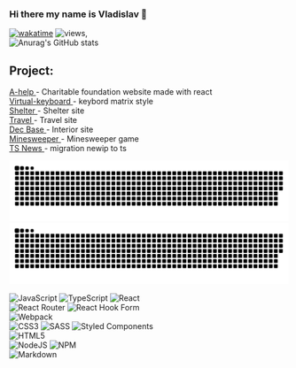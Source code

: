### Hi there my name is Vladislav 👋
[![wakatime](https://wakatime.com/badge/user/accfd149-c9b0-45f1-8a87-d113aa1ee12a.svg)](https://wakatime.com/@accfd149-c9b0-45f1-8a87-d113aa1ee12a)
![views](https://komarev.com/ghpvc/?username=wellder00&label=profile+views&color=green),<br>
![Anurag's GitHub stats](https://github-readme-stats.vercel.app/api?username=wellder00&show_icons=true&theme=synthwave)



## Project:
<a href="https://a-help-fond.netlify.app/#donate" target="_blanc">
    A-help
</a> - Charitable foundation website made with react<br>

<a href="https://wellder00.github.io/virtual-keyboard/" target="_blanc">
    Virtual-keyboard
</a> - keybord matrix style<br>

<a href="https://rolling-scopes-school.github.io/wellder00-JSFE2023Q1/shelter/" target="_blanc">
   Shelter
</a> - Shelter site<br>

<a href="https://rad-gaufre-99ee8f.netlify.app/" target="_blanc">
   Travel
</a> - Travel site<br>

<a href="https://dec-base.netlify.app/" target="_blanc">
   Dec Base
</a> - Interior site<br>

<a href="https://rolling-scopes-school.github.io/wellder00-JSFE2023Q1/minesweeper/" target="_blanc">
   Minesweeper
</a> - Minesweeper game<br>

<a href="https://rolling-scopes-school.github.io/wellder00-JSFE2023Q1/migration-ts/" target="_blanc">
   TS News
</a> - migration newip to ts<br>

![github contribution grid snake animation](https://github.com/LilithPrimary/LilithPrimary/blob/output/github-contribution-grid-snake-dark.svg#gh-dark-mode-only)![github contribution grid snake animation](https://github.com/LilithPrimary/LilithPrimary/blob/output/github-contribution-grid-snake.svg#gh-light-mode-only)


![JavaScript](https://img.shields.io/badge/javascript-%23323330.svg?style=for-the-badge&logo=javascript&logoColor=%23F7DF1E)
![TypeScript](https://img.shields.io/badge/typescript-%23007ACC.svg?style=for-the-badge&logo=typescript&logoColor=white)
![React](https://img.shields.io/badge/react-%2320232a.svg?style=for-the-badge&logo=react&logoColor=%2361DAFB)  
![React Router](https://img.shields.io/badge/React_Router-CA4245?style=for-the-badge&logo=react-router&logoColor=white)
![React Hook Form](https://img.shields.io/badge/React%20Hook%20Form-%23EC5990.svg?style=for-the-badge&logo=reacthookform&logoColor=white)  
![Webpack](https://img.shields.io/badge/webpack-%238DD6F9.svg?style=for-the-badge&logo=webpack&logoColor=black)  
![CSS3](https://img.shields.io/badge/css3-%231572B6.svg?style=for-the-badge&logo=css3&logoColor=white)
![SASS](https://img.shields.io/badge/SASS-hotpink.svg?style=for-the-badge&logo=SASS&logoColor=white)
![Styled Components](https://img.shields.io/badge/styled--components-DB7093?style=for-the-badge&logo=styled-components&logoColor=white)  
![HTML5](https://img.shields.io/badge/html5-%23E34F26.svg?style=for-the-badge&logo=html5&logoColor=white)  
![NodeJS](https://img.shields.io/badge/node.js-6DA55F?style=for-the-badge&logo=node.js&logoColor=white)
![NPM](https://img.shields.io/badge/NPM-%23000000.svg?style=for-the-badge&logo=npm&logoColor=white)  
![Markdown](https://img.shields.io/badge/markdown-%23000000.svg?style=for-the-badge&logo=markdown&logoColor=white)  
<!-- [![codewars](https://www.codewars.com/users/LilithPrimary/badges/micro)](https://www.codewars.com/users/wellder00) -->
